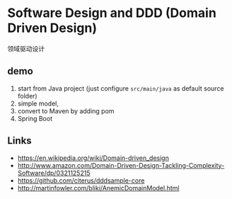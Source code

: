 
# Software Design and DDD (Domain Driven Design)

领域驱动设计 

## demo

1. start from Java project (just configure `src/main/java` as default source folder) 
2. simple model, 
3. convert to Maven by adding pom
4. Spring Boot 

## Links

- https://en.wikipedia.org/wiki/Domain-driven_design
- http://www.amazon.com/Domain-Driven-Design-Tackling-Complexity-Software/dp/0321125215 
- https://github.com/citerus/dddsample-core 
- http://martinfowler.com/bliki/AnemicDomainModel.html

